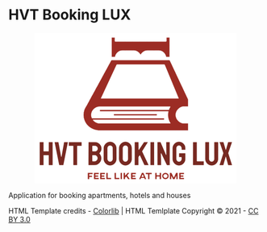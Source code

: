 # HVT Booking LUX
<p align="center">
<img align="center" width="400" src="https://github.com/hristijanpeshov/hvt-booking-lux/blob/logo/hvt%20booking%20logo2.png">
</p>

Application for booking apartments, hotels and houses

HTML Template credits - [Colorlib](https://colorlib.com/wp/template/hiroto/) | HTML Temlplate Copyright © 2021 - [CC BY 3.0](https://creativecommons.org/licenses/by/3.0/)

